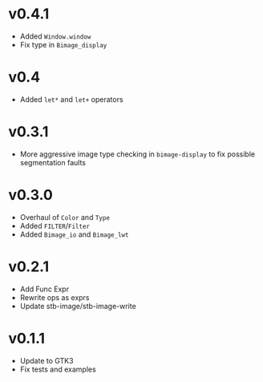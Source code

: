 # v0.4.1
- Added `Window.window`
- Fix type in `Bimage_display`

# v0.4
- Added `let*` and `let+` operators

# v0.3.1
- More aggressive image type checking in `bimage-display` to fix possible
  segmentation faults

# v0.3.0
- Overhaul of `Color` and `Type`
- Added `FILTER`/`Filter`
- Added `Bimage_io` and `Bimage_lwt`

# v0.2.1
- Add Func Expr
- Rewrite ops as exprs
- Update stb-image/stb-image-write

# v0.1.1
- Update to GTK3
- Fix tests and examples
